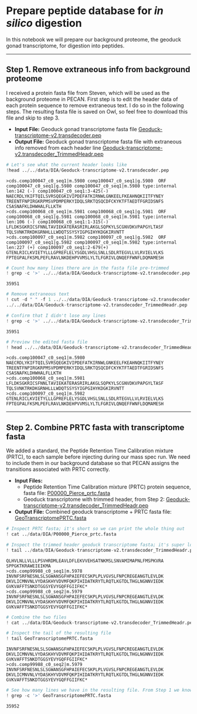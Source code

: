 
# Prepare peptide database for _in silico_ digestion

In this notebook we will prepare our background proteome, the geoduck gonad transcriptome, for digestion into peptides.

----

## Step 1. Remove extraneous info from background proteome 

I received a protein fasta file from Steven, which will be used as the background proteome in PECAN.  First step is to edit the header data of each protein sequence to remove extraneous text. I do so in the following steps.  The resulting fasta file is saved on Owl, so feel free to download this file and skip to step 3. 

* **Input File:** Geoduck gonad transcriptome fasta file [Geoduck-transcriptome-v2.transdecoder.pep](https://raw.githubusercontent.com/sr320/paper-pano-go/52c6b18b5b09e5c3a49250cf47ad4ddc8e9dc004/data-results/Geoduck-transcriptome-v2.transdecoder.pep)
* **Output File:** Geoduck gonad transcriptome fasta file with extraneous info removed from each header line [Geoduck-transcriptome-v2.transdecoder_TrimmedHeadr.pep](http://owl.fish.washington.edu/generosa/Generosa_DNR/Geoduck-transcriptome-v2.transdecoder_TrimmedHeadr.pep)


```python
# Let's see what the current header looks like
!head ../../data/DIA/Geoduck-transcriptome-v2.transdecoder.pep
```

    >cds.comp100047_c0_seq1|m.5980 comp100047_c0_seq1|g.5980  ORF comp100047_c0_seq1|g.5980 comp100047_c0_seq1|m.5980 type:internal len:142 (-) comp100047_c0_seq1:3-425(-)
    NAECRDLYKIFTQILSVRSQEGKIVIPDEFATKIRNWLGNKEELFKEAHNQKIITFYNEY
    TREENTFNPIRGKRPMSVPDMPERKYIDQLSRKTQSQCDFCKYKTFTAEDTFGRIDSNFS
    CSASNAFKLDHWHALFLLKTH
    >cds.comp100068_c0_seq1|m.5981 comp100068_c0_seq1|g.5981  ORF comp100068_c0_seq1|g.5981 comp100068_c0_seq1|m.5981 type:internal len:106 (-) comp100068_c0_seq1:1-315(-)
    LFLDKSGKRICSFNNLTAVIEKATERASRIRLAKGLSQPKYLSCGNVDKVPAPGYLTASF
    TQLSVNKTRKDKGRNHLLLWDQTSSYSYIGPGIHYKDGKIRVNTT
    >cds.comp100097_c0_seq1|m.5982 comp100097_c0_seq1|g.5982  ORF comp100097_c0_seq1|g.5982 comp100097_c0_seq1|m.5982 type:internal len:227 (+) comp100097_c0_seq1:2-679(+)
    GTENLRICLKVIETYLLLGPREFLELYSGDLVHSLSNLLSDLRTEGVLLVLRVIELVLKS
    FPTEGPALFKSMLPEFLRAVLNKDEHPVVMSLYLTLFGRIVLQNQEFFWNFLDQMAMESH



```python
# Count how many lines there are in the fasta file pre-trimmed
! grep -c '>' ../../data/DIA/Geoduck-transcriptome-v2.transdecoder.pep
```

    35951



```python
# Remove extraneous text 
! cut -d " " -f 1 ../../data/DIA/Geoduck-transcriptome-v2.transdecoder.pep > \
../../data/DIA/Geoduck-transcriptome-v2.transdecoder_TrimmedHeadr.pep
```


```python
# Confirm that I didn't lose any lines 
! grep -c '>' ../../data/DIA/Geoduck-transcriptome-v2.transdecoder_TrimmedHeadr.pep
```

    35951



```python
# Preview the edited fasta file 
! head ../../data/DIA/Geoduck-transcriptome-v2.transdecoder_TrimmedHeadr.pep
```

    >cds.comp100047_c0_seq1|m.5980
    NAECRDLYKIFTQILSVRSQEGKIVIPDEFATKIRNWLGNKEELFKEAHNQKIITFYNEY
    TREENTFNPIRGKRPMSVPDMPERKYIDQLSRKTQSQCDFCKYKTFTAEDTFGRIDSNFS
    CSASNAFKLDHWHALFLLKTH
    >cds.comp100068_c0_seq1|m.5981
    LFLDKSGKRICSFNNLTAVIEKATERASRIRLAKGLSQPKYLSCGNVDKVPAPGYLTASF
    TQLSVNKTRKDKGRNHLLLWDQTSSYSYIGPGIHYKDGKIRVNTT
    >cds.comp100097_c0_seq1|m.5982
    GTENLRICLKVIETYLLLGPREFLELYSGDLVHSLSNLLSDLRTEGVLLVLRVIELVLKS
    FPTEGPALFKSMLPEFLRAVLNKDEHPVVMSLYLTLFGRIVLQNQEFFWNFLDQMAMESH


--- 

## Step 2. Combine PRTC fasta with transcriptome fasta

We added a standard, the Peptide Retention Time Calibration mixture (PRTC), to each sample before injecting during our mass spec run.  We need to include them in our background database so that PECAN assigns the transitions associated with PRTC correctly.

* **Input Files:**
  - Peptide Retention Time Calibration mixture (PRTC) protein sequence, fasta file: [P00000_Pierce_prtc.fasta](../data/DIA/P00000_Pierce_prtc.fasta)
  - Geoduck transcriptome with trimmed header, from Step 2: [Geoduck-transcriptome-v2.transdecoder_TrimmedHeadr.pep](http://owl.fish.washington.edu/generosa/Generosa_DNR/Geoduck-transcriptome-v2.transdecoder_TrimmedHeadr.pep)  
* **Output File:** Combined geoduck transcriptome + PRTC fasta file: [GeoTranscriptomePRTC.fasta](http://owl.fish.washington.edu/generosa/Generosa_DNR/GeoTranscriptomePRTC.fasta)


```python
# Inspect PRTC fasta; it's short so we can print the whole thing out
! cat ../data/DIA/P00000_Pierce_prtc.fasta
```

    
    
    



```python
# Inspect the trimmed header geoduck transcriptome fasta; it's super long so let's just look at the tail, since we'll be adding the PRTC sequence to the end of this file
! tail ../data/DIA/Geoduck-transcriptome-v2.transdecoder_TrimmedHeadr.pep
```

    QLHVLNLLVLLLPSVHRDMLEAVLDFLEKVVEHSATNKMSLSNVAMIMAPNLFMSPKVRA
    SPPGKTKRAWEIEIKMA
    >cds.comp99988_c0_seq1|m.5978
    INVNFSRFNESNLSLSGWANSGFHPAIEFECSKPLPLVGVSLFNPCREGEANGTLEVLDK
    DKVLICMNVNLVYDASKHYVDVMFQKPIHIDATKRYTLRQTLKGTDLTHGLNGNNVIEDK
    GVKVAFFTSNKDTGGSYEVYGQFFGIIFKC*
    >cds.comp99988_c0_seq2|m.5979
    INVNFSRFNESNLSLSGWANSGFHPAIEFECSKPLPLVGVSLFNPCREGEANGTLEVLDK
    DKVLICMNVNLVYDASKHYVDVMFQKPIHIDATKRYTLRQTLKGTDLTHGLNGNNVIEDK
    GVKVAFFTSNKDTGGSYEVYGQFFGIIFKC*



```python
# Combine the two files
! cat ../data/DIA/Geoduck-transcriptome-v2.transdecoder_TrimmedHeadr.pep ../data/DIA/P00000_Pierce_prtc.fasta > GeoTranscriptomePRTC.fasta
```


```python
# Inspect the tail of the resulting file
! tail GeoTranscriptomePRTC.fasta
```

    INVNFSRFNESNLSLSGWANSGFHPAIEFECSKPLPLVGVSLFNPCREGEANGTLEVLDK
    DKVLICMNVNLVYDASKHYVDVMFQKPIHIDATKRYTLRQTLKGTDLTHGLNGNNVIEDK
    GVKVAFFTSNKDTGGSYEVYGQFFGIIFKC*
    >cds.comp99988_c0_seq2|m.5979
    INVNFSRFNESNLSLSGWANSGFHPAIEFECSKPLPLVGVSLFNPCREGEANGTLEVLDK
    DKVLICMNVNLVYDASKHYVDVMFQKPIHIDATKRYTLRQTLKGTDLTHGLNGNNVIEDK
    GVKVAFFTSNKDTGGSYEVYGQFFGIIFKC*
    
    
    



```python
# See how many lines we have in the resulting file. From Step 1 we know we should have 35951 geoduck + 1 PRTC lines = 35952 lines
! grep -c '>' GeoTranscriptomePRTC.fasta
```

    35952

